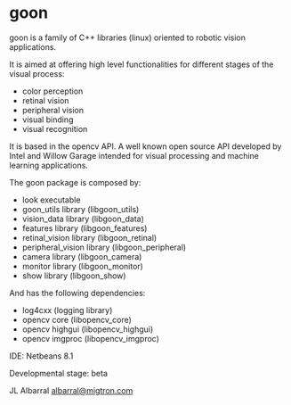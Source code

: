 # goon

goon is a family of C++ libraries (linux) oriented to robotic vision applications.

It is aimed at offering high level functionalities for different stages of the visual process:
- color perception
- retinal vision 
- peripheral vision
- visual binding
- visual recognition

It is based in the opencv API. A well known open source API developed by Intel and Willow Garage intended for visual processing and machine learning applications. 

The goon package is composed by:
- look executable
- goon_utils library (libgoon_utils)
- vision_data library (libgoon_data)
- features library (libgoon_features)
- retinal_vision library (libgoon_retinal)
- peripheral_vision library (libgoon_peripheral)
- camera library (libgoon_camera)
- monitor library (libgoon_monitor)
- show library (libgoon_show)


And has the following dependencies:
- log4cxx (logging library)
- opencv core (libopencv_core)
- opencv highgui (libopencv_highgui)
- opencv imgproc (libopencv_imgproc)


IDE: Netbeans 8.1

Developmental stage: beta


JL Albarral
albarral@migtron.com

